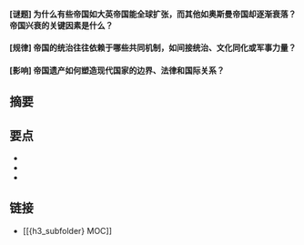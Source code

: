 #### [谜题] 为什么有些帝国如大英帝国能全球扩张，而其他如奥斯曼帝国却逐渐衰落？帝国兴衰的关键因素是什么？


#### [规律] 帝国的统治往往依赖于哪些共同机制，如间接统治、文化同化或军事力量？


#### [影响] 帝国遗产如何塑造现代国家的边界、法律和国际关系？


## 摘要


## 要点

- 
- 
- 

## 链接

- [[{h3_subfolder} MOC]]
